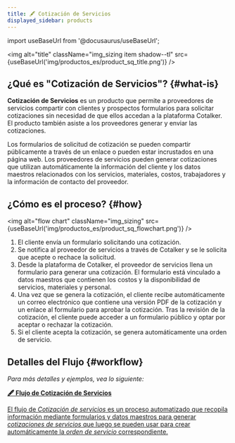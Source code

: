 ```yaml
---
title: 🖋 Cotización de Servicios
displayed_sidebar: products
---
```


import useBaseUrl from '@docusaurus/useBaseUrl'; 

<img alt="title" className="img_sizing item shadow--tl" src={useBaseUrl('img/productos_es/product_sq_title.png')} />
<br/>

## ¿Qué es "Cotización de Servicios"? {#what-is}

**Cotización de Servicios** es un producto que permite a proveedores de servicios compartir con clientes y prospectos formularios para solicitar cotizaciones sin necesidad de que ellos accedan a la plataforma Cotalker. El producto también asiste a los proveedores generar y enviar las cotizaciones.

Los formularios de solicitud de cotización se pueden compartir públicamente a través de un enlace o pueden estar incrustados en una página web. Los proveedores de servicios pueden generar cotizaciones que utilizan automáticamente la información del cliente y los datos maestros relacionados con los servicios, materiales, costos, trabajadores y la información de contacto del proveedor.

## ¿Cómo es el proceso? {#how}

<img alt="flow chart" className="img_sizing" src={useBaseUrl('img/productos_es/product_sq_flowchart.png')} />
<br/>

1. El cliente envía un formulario solicitando una cotización.
2. Se notifica al proveedor de servicios a través de Cotalker y se le solicita que acepte o rechace la solicitud.
3. Desde la plataforma de Cotalker, el proveedor de servicios llena un formulario para generar una cotización. El formulario está vinculado a datos maestros que contienen los costos y la disponibilidad de servicios, materiales y personal.
4. Una vez que se genera la cotización, el cliente recibe automáticamente un correo electrónico que contiene una versión PDF de la cotización y un enlace al formulario para aprobar la cotización. Tras la revisión de la cotización, el cliente puede acceder a un formulario público y optar por aceptar o rechazar la cotización.
5. Si el cliente acepta la cotización, se genera automáticamente una orden de servicio.

## Detalles del Flujo {#workflow}
_Para más detalles y ejemplos, vea lo siguiente:_

<div className="container">
<div className="row">

<div className="col col--12 margin-bottom--lg">
<a className="card2 padding--lg cardContainer_qNfC" href="/docs/products/service_quotations/workflow_overview">

<span className="hero__subtitle"><b>🖋 Flujo de Cotización de Servicios</b></span> 

El flujo de _Cotización de servicios_ es un proceso automatizado que recopila información mediante formularios y datos maestros para generar _cotizaciones de servicios_ que luego se pueden usar para crear automáticamente la _orden de servicio_ correspondiente.

</a>
</div>
</div>
</div>
<br/>


